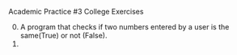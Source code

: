 Academic Practice #3 College Exercises

0. A program that checks if two numbers entered by a user is the same(True) or not (False).
1. 

